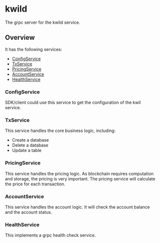 # kwild
The grpc server for the kwild service.

## Overview
It has the following services:
- [ConfigService](#configservice)
- [TxService](#txservice)
- [PricingService](#pricingservice)
- [AccountService](#accountservice)
- [HealthService](#healthservice)

### ConfigService
SDK/client could use this service to get the configuration of the kwil service.

### TxService
This service handles the core business logic, including:
- Create a database
- Delete a database
- Update a table

### PricingService
This service handles the pricing logic. As blockchain requires computation and storage, the pricing is very important.
The pricing service will calculate the price for each transaction.

### AccountService
This service handles the account logic. It will check the account balance and the account status.

### HealthService
This implements a grpc health check service.